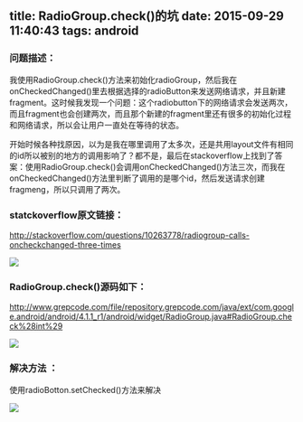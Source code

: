 title: RadioGroup.check()的坑
date: 2015-09-29 11:40:43
tags: android
---
### 问题描述：
我使用RadioGroup.check()方法来初始化radioGroup，然后我在onCheckedChanged()里去根据选择的radioButton来发送网络请求，并且新建fragment。这时候我发现一个问题：这个radiobutton下的网络请求会发送两次，而且fragment也会创建两次，而且那个新建的fragment里还有很多的初始化过程和网络请求，所以会让用户一直处在等待的状态。

开始时候各种找原因，以为是我在哪里调用了太多次，还是共用layout文件有相同的id所以被别的地方的调用影响了？都不是，最后在stackoverflow上找到了答案：使用RadioGroup.check()会调用onCheckedChanged()方法三次，而我在onCheckedChanged()方法里判断了调用的是哪个id，然后发送请求创建fragmeng，所以只调用了两次。

### statckoverflow原文链接：
http://stackoverflow.com/questions/10263778/radiogroup-calls-oncheckchanged-three-times

![](/imgs/radiogroupChecks.png)

### RadioGroup.check()源码如下：
http://www.grepcode.com/file/repository.grepcode.com/java/ext/com.google.android/android/4.1.1_r1/android/widget/RadioGroup.java#RadioGroup.check%28int%29

![](/imgs/radiogroup2.png)

### 解决方法 ：    
使用radioBotton.setChecked()方法来解决

![](/imgs/radiogroup3.png)

